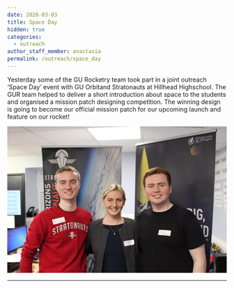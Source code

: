 ```yaml
---
date: 2020-03-03
title: Space Day
hidden: true
categories:
  - outreach
author_staff_member: anastasia
permalink: /outreach/space_day
---
```



Yesterday some of the GU Rocketry team took part in a joint outreach ‘Space Day’ event with GU Orbitand Stratonauts at Hillhead Highschool. The GUR team helped to deliver a short introduction about space to the students and organised a mission patch designing competition. The winning design is going to become our official mission patch for our upcoming launch and feature on our rocket!


![Space Day at Hillhead High school](/assets/img/posts/outreach/space_day/space_day_4.jpg) 

---